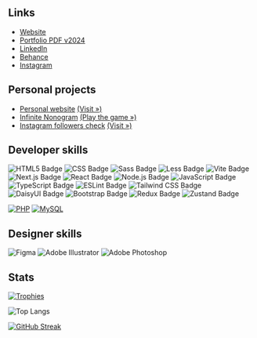 ## Links

* [Website](https://marcodcellamare.github.io)
* [Portfolio PDF v2024](https://drive.google.com/file/d/1OWAXKrTSuLgLejPJ3p-jRFR_bp7ZbROT/view)
* [LinkedIn](https://www.linkedin.com/in/marcocellamare)
* [Behance](https://www.behance.net/marco-cellamare)
* [Instagram](https://www.instagram.com/marcod.cellamare)

## Personal projects

* [Personal website](https://github.com/marcodcellamare/marcodcellamare.github.io/) [(Visit »)](https://marcodcellamare.github.io/)
* [Infinite Nonogram](https://github.com/marcodcellamare/infinite-nonogram/) [(Play the game »)](https://marcodcellamare.github.io/infinite-nonogram/)
* [Instagram followers check](https://github.com/marcodcellamare/ig-followers-check/) [(Visit »)](https://marcodcellamare.github.io/ig-followers-check/)

## Developer skills

![HTML5 Badge](https://img.shields.io/badge/HTML5-E34F26?logo=html5&logoColor=fff&style=flat)
![CSS Badge](https://img.shields.io/badge/CSS-639?logo=css&logoColor=fff&style=flat)
![Sass Badge](https://img.shields.io/badge/Sass-C69?logo=sass&logoColor=fff&style=flat)
![Less Badge](https://img.shields.io/badge/Less-1D365D?logo=less&logoColor=fff&style=flat)
![Vite Badge](https://img.shields.io/badge/Vite-646CFF?logo=vite&logoColor=fff&style=flat)
![Next.js Badge](https://img.shields.io/badge/Next.js-000?logo=nextdotjs&logoColor=fff&style=flat)
![React Badge](https://img.shields.io/badge/React-61DAFB?logo=react&logoColor=000&style=flat)
![Node.js Badge](https://img.shields.io/badge/Node.js-5FA04E?logo=nodedotjs&logoColor=fff&style=flat)
![JavaScript Badge](https://img.shields.io/badge/JavaScript-F7DF1E?logo=javascript&logoColor=000&style=flat)
![TypeScript Badge](https://img.shields.io/badge/TypeScript-3178C6?logo=typescript&logoColor=fff&style=flat)
![ESLint Badge](https://img.shields.io/badge/ESLint-4B32C3?logo=eslint&logoColor=fff&style=flat)
![Tailwind CSS Badge](https://img.shields.io/badge/Tailwind%20CSS-06B6D4?logo=tailwindcss&logoColor=fff&style=flat)
![DaisyUI Badge](https://img.shields.io/badge/DaisyUI-1AD1A5?logo=daisyui&logoColor=fff&style=flat)
![Bootstrap Badge](https://img.shields.io/badge/Bootstrap-7952B3?logo=bootstrap&logoColor=fff&style=flat)
![Redux Badge](https://img.shields.io/badge/Redux-764ABC?logo=redux&logoColor=fff&style=flat)
![Zustand Badge](https://img.shields.io/badge/Zustand?logoColor=fff&style=flat)



[![PHP](https://img.shields.io/badge/php-%23777BB4.svg?&logo=php&logoColor=white)](#)
[![MySQL](https://img.shields.io/badge/MySQL-4479A1?logo=mysql&logoColor=fff)](#)

## Designer skills

![Figma](https://img.shields.io/badge/figma-black.svg?style=for-the-badge&logo=figma)
![Adobe Illustrator](https://img.shields.io/badge/adobe%20illustrator-black.svg?style=for-the-badge&logo=adobe%20illustrator)
![Adobe Photoshop](https://img.shields.io/badge/adobe%20photoshop-black.svg?style=for-the-badge&logo=adobe%20photoshop)

## Stats

[![Trophies](https://github-profile-trophy.vercel.app/?username=marcodcellamare&theme=onedark&title=-Stars,-Issues,-Reviews)](https://github.com/ryo-ma/github-profile-trophy)

![Top Langs](https://github-readme-stats.vercel.app/api/top-langs/?username=marcodcellamare&layout=compact&theme=dark)

[![GitHub Streak](https://streak-stats.demolab.com/?user=marcodcellamare&theme=dark)](https://git.io/streak-stats)
